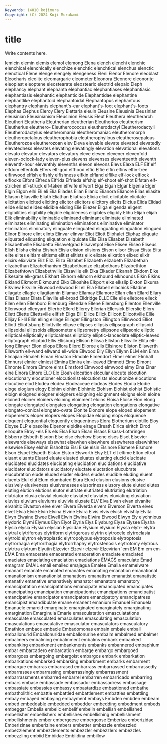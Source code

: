 ```yaml
---
Keywords: 14010 kojimura
Copyright: (C) 2024 Koji Murakami
---
```


# title

Write contents here.



lemicin elemin elemis elemol elemong Elena elench
elenchi elenchic elenchical elenchically elenchize elenchtic elenchtical elenchus elenctic elenctical
Elene elenge elengely elengeness Eleni Elenor Elenore eleoblast Eleocharis eleolite
eleomargaric eleometer Eleonora Eleonore eleonorite eleoplast eleoptene eleostearate eleostearic eleotrid
elepaio Eleph elephancy elephant elephanta elephantiac elephantiases elephantiasic elephantiasis elephantic
elephanticide Elephantidae elephantine elephantlike elephantoid elephantoidal Elephantopus elephantous elephantry elephants
elephant's-ear elephant's-foot elephant's-foots Elephas Elephus Eleroy Elery Elettaria eleuin Eleusine
Eleusinia Eleusinian eleusinian Eleusinianism Eleusinion Eleusis Eleut Eleuthera eleutherarch Eleutheri
Eleutheria Eleutherian eleutherian Eleutherios eleutherism Eleutherius eleuthero- Eleutherococcus eleutherodactyl Eleutherodactyli
Eleutherodactylus eleutheromania eleutheromaniac eleutheromorph eleutheropetalous eleutherophobia eleutherophyllous eleutherosepalous Eleutherozoa eleutherozoan
elev Eleva elevable elevate elevated elevatedly elevatedness elevates elevating elevatingly
elevation elevational elevations elevato elevator elevators elevatory eleve eleven elevener
elevenfold eleven-oclock-lady eleven-plus elevens elevenses eleventeenth eleventh eleventh-hour eleventhly elevenths
elevon elevons Elevs Elexa ELF Elf elf elfdom elfenfolk Elfers
elf-god elfhood elfic Elfie elfin elfins elfin-tree elfinwood elfish elfishly
elfishness elfkin elfland elflike elf-lock elflock elflocks Elfont Elfreda Elfrida
Elfrieda elfship elf-shoot elf-shot Elfstan elf-stricken elf-struck elf-taken elfwife elfwort
Elga Elgan Elgar Elgenia Elger Elgin Elgon elhi Eli eli
Elia Eliades Elian Elianic Elianora Elianore Elias eliasite Eliason Eliasville
Eliath Eliathan Eliathas Elicia elicit elicitable elicitate elicitation elicited eliciting
elicitor elicitors elicitory elicits Elicius Elida Elidad elide elided elides
elidible eliding Elie Eliezer Eliga eligenda eligent eligibilities eligibility eligible
eligibleness eligibles eligibly Elihu Elijah elijah Elik eliminability eliminable eliminand
eliminant eliminate eliminated eliminates eliminating elimination eliminations eliminative eliminator eliminators
eliminatory elinguate elinguated elinguating elinguation elingued Elinor Elinore elint elints
Elinvar elinvar Eliot Eliott Eliphalet Eliphaz eliquate eliquated eliquating eliquation
eliquidate Elis Elisa Elisabet Elisabeth Elisabethville Elisabetta Elisavetgrad Elisavetpol Elise
Elisee Eliseo Eliseus Elish Elisha elisha Elishah Elisia elision elisions
Elison elisor Elissa Elista Elita elite elites elitism elitisms elitist
elitists elix elixate elixation elixed elixir elixirs elixiviate Eliz Eliz.
Eliza Elizabet Elizabeth elizabeth Elizabethan elizabethan Elizabethanism Elizabethanize elizabethans Elizabethton
Elizabethtown Elizabethville Elizaville elk Elka Elkader Elkanah Elkdom Elke Elkesaite
elk-grass Elkhart Elkhorn elkhorn elkhound elkhounds Elkin Elkins Elkland Elkmont
Elkmound Elko Elkoshite Elkport elks elkslip Elkton Elkuma Elkview Elkville
Elkwood elkwood Ell ell Ella Ellabell ellachick Elladine ellagate ellagic
ellagitannin Ellamae Ellamay Ellamore Ellan ellan Ellard Ellary Ellas Ellasar
Ellata Ellaville ell-broad Elldridge ELLE Elle elle ellebore elleck Ellen
ellen Ellenboro Ellenburg Ellendale Ellene Ellensburg Ellenton Ellenville Ellenwood ellenyard
Ellerbe Ellerd Ellerey Ellerian Ellersick Ellerslie Ellery Ellett Ellette Ellettsville
ellfish Ellga Elli Ellice Ellick Ellicott Ellicottville Ellie Ellijay El-lil
Ellin elling ellinge Ellinger Ellingston Ellington Ellinwood Elliot Elliott Elliottsburg
Elliottville ellipse ellipses ellipsis ellipsograph ellipsoid ellipsoidal ellipsoids ellipsometer ellipsometry
ellipsone ellipsonic elliptic elliptical elliptically ellipticalness ellipticity elliptic-lanceolate elliptic-leaved elliptograph
elliptoid Ellis Ellisburg Ellison Ellissa Elliston Ellisville Ellita ell-long Ellmyer
Ellon ellops Ellora Ellord Elloree ells Ellsinore Ellston Ellswerth Ellsworth
ell-wand ellwand ell-wide Ellwood Elly Ellyn Ellynn ELM elm Elma
Elmajian Elmaleh Elman Elmaton Elmdale Elmendorf Elmer elmer Elmhall Elmhurst
elmier elmiest Elmina Elmira elm-leaved Elmmott Elmo Elmont Elmonte Elmora
Elmore elms Elmsford Elmwood elmwood elmy Elna Elnar elne Elnora
Elnore ELO Elo Eloah elocation elocular elocute elocution elocutionary elocutioner
elocutionist elocutionists elocutionize elocutions elocutive elod Elodea elodea Elodeaceae elodeas
Elodes Elodia Elodie eloge elogium elogy Elohim elohim Elohimic Elohism
Elohist elohist Elohistic eloign eloigned eloigner eloigners eloigning eloignment eloigns
eloin eloine eloined eloiner eloiners eloining eloinment eloins Eloisa Eloise
Elon elong elongate elongated elongates elongating elongation elongations elongative elongato-conical
elongato-ovate Elonite Elonore elope eloped elopement elopements eloper elopers elopes
Elopidae eloping elops eloquence eloquent eloquential eloquently eloquentness Elora Elotherium
elotillo Eloy Eloyse ELP elpasolite Elpenor elpidite elrage Elreath Elrica
elritch Elrod elroquite Elroy -els Els els Elsa Elsah Elsan
Elsass Elsass-Lothringen Elsberry Elsbeth Elsdon Else else elsehow Elsene elses
Elset Elsevier elsewards elseways elsewhat elsewhen elsewhere elsewheres elsewhither elsewise
Elsey elshin Elsholtzia Elsi Elsie elsin Elsinore Elsmere Elsmore Elson
Elspet Elspeth Elstan Elston Elsworth Elsy ELT elt eltime Elton
eltrot eluant eluants Eluard eluate eluated eluates eluating elucid elucidate
elucidated elucidates elucidating elucidation elucidations elucidative elucidator elucidators elucidatory eluctate
eluctation elucubrate elucubration elude eluded eluder eluders eludes eludible eluding
eluent eluents Elul elul Elum elumbated Elura Elurd elusion elusions
elusive elusively elusiveness elusivenesses elusoriness elusory elute eluted elutes eluting
elution elutions elutor elutriate elutriated elutriating elutriation elutriator eluvia eluvial
eluviate eluviated eluviates eluviating eluviation eluvies eluvium eluviums eluvivia eluxate
ELV Elva Elvah elvan elvanite elvanitic Elvaston elve elver Elvera
Elverda elvers Elverson Elverta elves elvet Elvia Elvie Elvin Elvina
Elvine Elvira Elvis elvis elvish elvishly Elvita Elvyn Elwaine Elwee
Elwell Elwin Elwina Elwira Elwood Elwyn Ely elychnious elydoric Elymi
Elymus Elyn Elyot Elyria Elys Elysburg Elyse Elysee Elysha Elysia
elysia Elysian elysian Elysiidae Elysium elysium Elyssa elytr- elytra elytral
elytriferous elytriform elytrigerous elytrin elytrocele elytroclasia elytroid elytron elytroplastic elytropolypus
elytroposis elytroptosis elytrorhagia elytrorrhagia elytrorrhaphy elytrostenosis elytrotomy elytrous elytrtra elytrum
Elyutin Elzevier Elzevir elzevir Elzevirian 'em EM Em em em-
EMA Ema emacerate emacerated emaceration emaciate emaciated emaciates emaciating emaciation
emaciations EMACS emaculate Emad emagram EMAIL email emailed emajagua Emalee
Emalia emamelware emanant emanate emanated emanates emanating emanation emanational emanationism
emanationist emanations emanatism emanatist emanatistic emanativ emanative emanatively emanator emanators
emanatory emancipatation emancipatations emancipate emancipated emancipates emancipating emancipation emancipationist emancipations
emancipatist emancipative emancipator emancipators emancipatory emancipatress emancipist emandibulate emane emanent
emanium Emanuel Emanuela Emanuele emarcid emarginate emarginated emarginately emarginating emargination
Emarginula Emarie emasculatation emasculatations emasculate emasculated emasculates emasculating emasculation emasculations
emasculative emasculator emasculators emasculatory Emathion embace embacle Embadomonas embain embale
emball emballonurid Emballonuridae emballonurine embalm embalmed embalmer embalmers embalming embalmment
embalms embank embanked embanking embankment embankments embanks embannered embaphium embar
embarcadero embarcation embarge embargo embargoed embargoes embargoing embargoist embargos embark
embarkation embarkations embarked embarking embarkment embarks embarment embarque embarras embarrased
embarrass embarrassed embarrassedly embarrasses embarrassing embarrassingly embarrassment embarrassments embarred embarrel
embarren embarricado embarring embars embase embassade embassador embassadress embassage embassiate
embassies embassy embastardize embastioned embathe embatholithic embattle embattled embattlement embattles
embattling embay embayed embaying embayment embays Embden embden embeam embed
embeddable embedded embedder embedding embedment embeds embeggar Embelia embelic embelif
embelin embellish embellished embellisher embellishers embellishes embellishing embellishment embellishments ember
embergeese embergoose Emberiza emberizidae Emberizinae emberizine embers embetter embezzle embezzled
embezzlement embezzlements embezzler embezzlers embezzles embezzling embiid Embiidae Embiidina embillow
